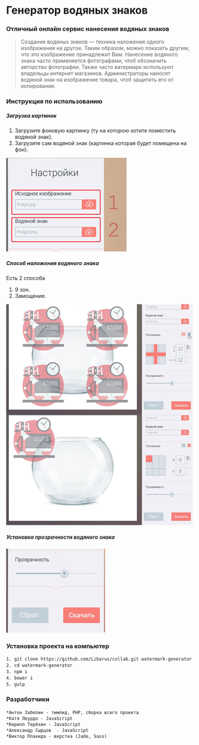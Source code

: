 # Генератор водяных знаков
### Отличный онлайн сервис нанесения водяных знаков
>Создание водяных знаков — техника наложения одного изображения на другое. 
Таким образом, можно показать другим, что это изображение принадлежит Вам. Нанесение водяного знака часто применяется фотографами, чтоб обозначить авторство фотографии. Также часто ватермарк используют владельцы интернет магазинов. Администраторы наносят водяной знак на изображение товара, чтоб защитить его от копирования.

### Инструкция по использованию 

##### Загрузка картинок
1. Загрузите фоновую картинку (ту на которою хотите поместить водяной знак).
2. Загрузите сам водяной знак (картинка которая будет помещена на фон).

![Загрузка изображений](https://github.com/plakyda1/test/blob/master/watermark1down.jpg)
##### Способ наложения водяного знака
Есть 2 способа 

1. 9 зон.
2. Замощение.

![Способы наложения](https://github.com/plakyda1/test/blob/master/watermark-view.jpg)

##### Установка прозрачности водяного знака

![Прозрачность](https://github.com/plakyda1/test/blob/master/opacity.jpg)

### Установка проекта на компьютер

```sh
1. git clone https://github.com/Libarus/collab.git watermark-generator
2. cd watermark-generator
3. npm i
4. bower i
5. gulp
```
### Разработчики
    *Антон Забелин - тимлид, PHP, сборка всего проекта
    *Катя Леурдо - JavaScript
    *Кирилл Терёхин - JavaScript
    *Александр Сырцов  - JavaScript
    *Виктор Плакида - верстка (Jade, Sass)


